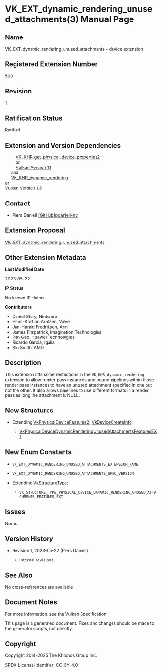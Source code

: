 # VK\_EXT\_dynamic\_rendering\_unused\_attachments(3) Manual Page

## Name

VK\_EXT\_dynamic\_rendering\_unused\_attachments - device extension



## [](#_registered_extension_number)Registered Extension Number

500

## [](#_revision)Revision

1

## [](#_ratification_status)Ratification Status

Ratified

## [](#_extension_and_version_dependencies)Extension and Version Dependencies

         [VK\_KHR\_get\_physical\_device\_properties2](https://registry.khronos.org/vulkan/specs/latest/man/html/VK_KHR_get_physical_device_properties2.html)  
         or  
         [Vulkan Version 1.1](#versions-1.1)  
     and  
     [VK\_KHR\_dynamic\_rendering](https://registry.khronos.org/vulkan/specs/latest/man/html/VK_KHR_dynamic_rendering.html)  
or  
[Vulkan Version 1.3](#versions-1.3)

## [](#_contact)Contact

- Piers Daniell [\[GitHub\]pdaniell-nv](https://github.com/KhronosGroup/Vulkan-Docs/issues/new?body=%5BVK_EXT_dynamic_rendering_unused_attachments%5D%20%40pdaniell-nv%0A%2AHere%20describe%20the%20issue%20or%20question%20you%20have%20about%20the%20VK_EXT_dynamic_rendering_unused_attachments%20extension%2A)

## [](#_extension_proposal)Extension Proposal

[VK\_EXT\_dynamic\_rendering\_unused\_attachments](https://github.com/KhronosGroup/Vulkan-Docs/tree/main/proposals/VK_EXT_dynamic_rendering_unused_attachments.adoc)

## [](#_other_extension_metadata)Other Extension Metadata

**Last Modified Date**

2023-05-22

**IP Status**

No known IP claims.

**Contributors**

- Daniel Story, Nintendo
- Hans-Kristian Arntzen, Valve
- Jan-Harald Fredriksen, Arm
- James Fitzpatrick, Imagination Technologies
- Pan Gao, Huawei Technologies
- Ricardo Garcia, Igalia
- Stu Smith, AMD

## [](#_description)Description

This extension lifts some restrictions in the `VK_KHR_dynamic_rendering` extension to allow render pass instances and bound pipelines within those render pass instances to have an unused attachment specified in one but not the other. It also allows pipelines to use different formats in a render pass as long the attachment is NULL.

## [](#_new_structures)New Structures

- Extending [VkPhysicalDeviceFeatures2](https://registry.khronos.org/vulkan/specs/latest/man/html/VkPhysicalDeviceFeatures2.html), [VkDeviceCreateInfo](https://registry.khronos.org/vulkan/specs/latest/man/html/VkDeviceCreateInfo.html):
  
  - [VkPhysicalDeviceDynamicRenderingUnusedAttachmentsFeaturesEXT](https://registry.khronos.org/vulkan/specs/latest/man/html/VkPhysicalDeviceDynamicRenderingUnusedAttachmentsFeaturesEXT.html)

## [](#_new_enum_constants)New Enum Constants

- `VK_EXT_DYNAMIC_RENDERING_UNUSED_ATTACHMENTS_EXTENSION_NAME`
- `VK_EXT_DYNAMIC_RENDERING_UNUSED_ATTACHMENTS_SPEC_VERSION`
- Extending [VkStructureType](https://registry.khronos.org/vulkan/specs/latest/man/html/VkStructureType.html):
  
  - `VK_STRUCTURE_TYPE_PHYSICAL_DEVICE_DYNAMIC_RENDERING_UNUSED_ATTACHMENTS_FEATURES_EXT`

## [](#_issues)Issues

None.

## [](#_version_history)Version History

- Revision 1, 2023-05-22 (Piers Daniell)
  
  - Internal revisions

## [](#_see_also)See Also

No cross-references are available

## [](#_document_notes)Document Notes

For more information, see the [Vulkan Specification](https://registry.khronos.org/vulkan/specs/latest/html/vkspec.html#VK_EXT_dynamic_rendering_unused_attachments)

This page is a generated document. Fixes and changes should be made to the generator scripts, not directly.

## [](#_copyright)Copyright

Copyright 2014-2025 The Khronos Group Inc.

SPDX-License-Identifier: CC-BY-4.0